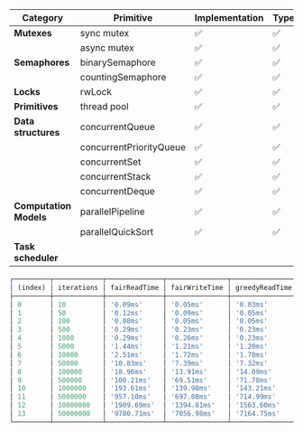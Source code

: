 | Category               | Primitive               | Implementation | Types | Test |
|------------------------|-------------------------|------------|----|---|
| **Mutexes**            | sync mutex              | ✅          | ✅  | ✅ |
|                        | async mutex             | ✅          | ✅  | ✅ |
| **Semaphores**         | binarySemaphore         | ✅          | ✅  | ✅ |
|                        | countingSemaphore       | ✅          | ✅  | ✅ |
| **Locks**              | rwLock                  | ✅          | ✅  | ✅ |
| **Primitives**         | thread pool             | ✅          | ✅  | ✅ |
| **Data structures**    | concurrentQueue         | ✅          | ✅  | ✅ |
|                        | concurrentPriorityQueue | ✅          | ✅  | ✅ |
|                        | concurrentSet           | ✅          | ✅  | ✅ |
|                        | concurrentStack         | ✅          | ✅  |  ✅ |
|                        | concurrentDeque         | ✅          | ✅  | ✅ |
| **Computation Models** | parallelPipeline        | ✅          | ✅  | ✅ |
|                        | parallelQuickSort       | ✅          | ✅  | ✅ |
| **Task scheduler**     |         |            |    |   |





```js
┌─────────┬────────────┬──────────────┬───────────────┬────────────────┬─────────────────┐
│ (index) │ iterations │ fairReadTime │ fairWriteTime │ greedyReadTime │ greedyWriteTime │
├─────────┼────────────┼──────────────┼───────────────┼────────────────┼─────────────────┤
│ 0       │ 10         │ '0.09ms'     │ '0.05ms'      │ '0.03ms'       │ '0.03ms'        │
│ 1       │ 50         │ '0.12ms'     │ '0.09ms'      │ '0.05ms'       │ '0.03ms'        │
│ 2       │ 100        │ '0.08ms'     │ '0.05ms'      │ '0.05ms'       │ '0.03ms'        │
│ 3       │ 500        │ '0.29ms'     │ '0.23ms'      │ '0.23ms'       │ '0.13ms'        │
│ 4       │ 1000       │ '0.29ms'     │ '0.26ms'      │ '0.23ms'       │ '0.17ms'        │
│ 5       │ 5000       │ '1.44ms'     │ '1.21ms'      │ '1.20ms'       │ '0.70ms'        │
│ 6       │ 10000      │ '2.51ms'     │ '1.72ms'      │ '1.78ms'       │ '1.16ms'        │
│ 7       │ 50000      │ '10.83ms'    │ '7.39ms'      │ '7.32ms'       │ '4.86ms'        │
│ 8       │ 100000     │ '18.96ms'    │ '13.91ms'     │ '14.09ms'      │ '9.47ms'        │
│ 9       │ 500000     │ '100.21ms'   │ '69.51ms'     │ '71.78ms'      │ '47.45ms'       │
│ 10      │ 1000000    │ '193.61ms'   │ '139.98ms'    │ '143.21ms'     │ '97.50ms'       │
│ 11      │ 5000000    │ '957.10ms'   │ '697.08ms'    │ '714.99ms'     │ '477.41ms'      │
│ 12      │ 10000000   │ '1909.69ms'  │ '1394.81ms'   │ '1563.60ms'    │ '975.15ms'      │
│ 13      │ 50000000   │ '9700.71ms'  │ '7056.98ms'   │ '7164.75ms'    │ '4794.46ms'     │
└─────────┴────────────┴──────────────┴───────────────┴────────────────┴─────────────────┘

```



